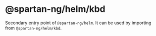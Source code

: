 # @spartan-ng/helm/kbd

Secondary entry point of `@spartan-ng/helm`. It can be used by importing from `@spartan-ng/helm/kbd`.
